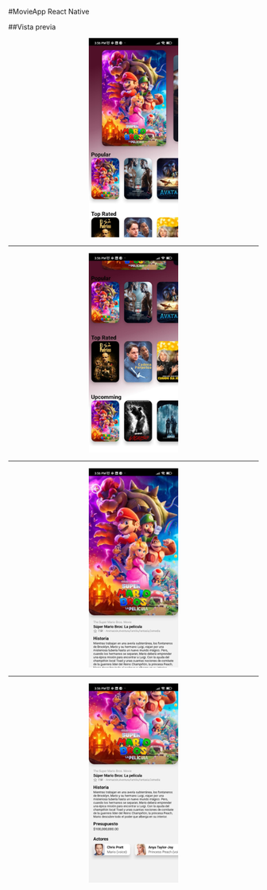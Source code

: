 #MovieApp React Native

##Vista previa


<p align="center" >
  <img height="400"  src="https://github.com/aristiguetam/MovieApp/blob/main/src/assets/principal-movie.jpeg?raw=true" />  
</p>

------------


<p align="center">
  <img height="400" src="https://github.com/aristiguetam/MovieApp/blob/main/src/assets/body-movie.jpeg?raw=true" />
</p>

------------



<p align="center">
  <img height="400" src="https://raw.githubusercontent.com/aristiguetam/MovieApp/main/src/assets/detail-movie.jpeg" />
</p>

------------


<p align="center">
  <img height="400" src="https://github.com/aristiguetam/MovieApp/blob/main/src/assets/detail-body.jpeg?raw=true" />
</p>